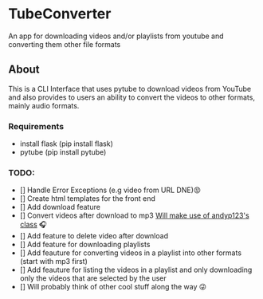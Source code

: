 # TubeConverter
An app for downloading videos and/or playlists from youtube and converting them other file formats

## About
This is a CLI Interface that uses pytube to download videos from YouTube and also provides to users an ability to convert the videos to other formats, mainly audio formats.

### Requirements
- install flask (pip install flask)
- pytube (pip install pytube)


### TODO:
- [] Handle Error Exceptions (e.g video from URL DNE):rage:
- [] Create html templates for the front end 
- [] Add download feature 
- [] Convert videos after download to mp3 [Will make use of andyp123's class](https://github.com/andyp123/mp4_to_mp3) :headphones:
- [] Add feature to delete video after download
- [] Add feature for downloading playlists
- [] Add feauture for converting videos in a playlist into other formats (start with mp3 first)
- [] Add feauture for listing the videos in a playlist and only downloading only the videos that are selected by the user
- [] Will probably think of other cool stuff along the way :stuck_out_tongue_winking_eye:
